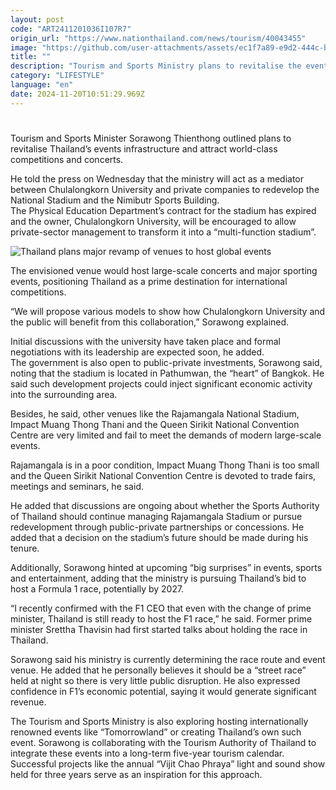 ```yaml
---
layout: post
code: "ART2411201036I107R7"
origin_url: "https://www.nationthailand.com/news/tourism/40043455"
image: "https://github.com/user-attachments/assets/ec1f7a89-e9d2-444c-be54-9e7e2fbe0cf5"
title: ""
description: "Tourism and Sports Ministry plans to revitalise the event infrastructure, including redeveloping the National Stadium into a multi-function venue"
category: "LIFESTYLE"
language: "en"
date: 2024-11-20T10:51:29.969Z
---
```


# 









Tourism and Sports Minister Sorawong Thienthong outlined plans to revitalise Thailand’s events infrastructure and attract world-class competitions and concerts.

He told the press on Wednesday that the ministry will act as a mediator between Chulalongkorn University and private companies to redevelop the National Stadium and the Nimibutr Sports Building.  
The Physical Education Department’s contract for the stadium has expired and the owner, Chulalongkorn University, will be encouraged to allow private-sector management to transform it into a “multi-function stadium”.

  ![Thailand plans major revamp of venues to host global events](https://github.com/user-attachments/assets/bcf7ead8-1483-4d5e-8a59-cba9c1381922)

The envisioned venue would host large-scale concerts and major sporting events, positioning Thailand as a prime destination for international competitions.

“We will propose various models to show how Chulalongkorn University and the public will benefit from this collaboration,” Sorawong explained.

Initial discussions with the university have taken place and formal negotiations with its leadership are expected soon, he added.  
The government is also open to public-private investments, Sorawong said, noting that the stadium is located in Pathumwan, the “heart” of Bangkok. He said such development projects could inject significant economic activity into the surrounding area.

Besides, he said, other venues like the Rajamangala National Stadium, Impact Muang Thong Thani and the Queen Sirikit National Convention Centre are very limited and fail to meet the demands of modern large-scale events.

Rajamangala is in a poor condition, Impact Muang Thong Thani is too small and the Queen Sirikit National Convention Centre is devoted to trade fairs, meetings and seminars, he said.

He added that discussions are ongoing about whether the Sports Authority of Thailand should continue managing Rajamangala Stadium or pursue redevelopment through public-private partnerships or concessions. He added that a decision on the stadium’s future should be made during his tenure.

Additionally, Sorawong hinted at upcoming “big surprises” in events, sports and entertainment, adding that the ministry is pursuing Thailand’s bid to host a Formula 1 race, potentially by 2027.

“I recently confirmed with the F1 CEO that even with the change of prime minister, Thailand is still ready to host the F1 race,” he said. Former prime minister Srettha Thavisin had first started talks about holding the race in Thailand.

Sorawong said his ministry is currently determining the race route and event venue. He added that he personally believes it should be a “street race” held at night so there is very little public disruption. He also expressed confidence in F1’s economic potential, saying it would generate significant revenue.

The Tourism and Sports Ministry is also exploring hosting internationally renowned events like “Tomorrowland” or creating Thailand’s own such event. Sorawong is collaborating with the Tourism Authority of Thailand to integrate these events into a long-term five-year tourism calendar. Successful projects like the annual “Vijit Chao Phraya” light and sound show held for three years serve as an inspiration for this approach.